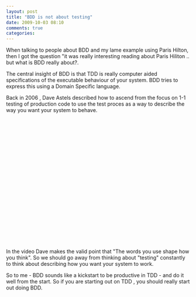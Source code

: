```yaml
---
layout: post
title: "BDD is not about testing"
date: 2009-10-03 08:10
comments: true 
categories: 
---
```

When talking to people about BDD and my lame example using Paris Hilton, then I got the question "it was really interesting reading about Paris Hiliton .. but what is BDD really about?.

The central insight of BDD is that TDD is really computer aided specifications of the executable behaviour of your system. BDD tries to express this using a Domain Specific language.

Back in 2006 , Dave Astels described how to ascend from the focus on 1-1 testing of production code to use the test proces as a way to describe the way you want your system to behave.


<object width="560" height="340"><param name="movie" value="http://www.youtube.com/v/XOkHh8zF33o&amp;hl=en&amp;fs=1&amp;" /><param name="allowFullScreen" value="true" /><param name="allowscriptaccess" value="always" /><embed type="application/x-shockwave-flash" width="560" height="340" src="http://www.youtube.com/v/XOkHh8zF33o&amp;hl=en&amp;fs=1&amp;" allowfullscreen="true" allowscriptaccess="always"></embed></object>


In the video Dave makes the valid point that "The words you use shape how you think".  So we should go away from thinking about "testing" constantly to think about describing how you want your system to work.

So to me - BDD sounds like a kickstart to be productive in TDD - and do it well from the start. So if you are starting out on TDD , you should really start out doing BDD.

